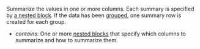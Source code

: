 Summarize the values in one or more columns.
Each summary is specified by [a nested block](../transform/#aggregate).
If the data has been [grouped](../transform/#group),
one summary row is created for each group.

- *contains*: One or more [nested blocks](../transform/#aggregate)
  that specify which columns to summarize
  and how to summarize them.
